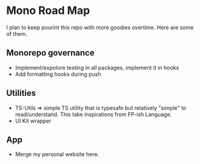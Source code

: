# Mono Road Map

I plan to keep pourint this repo with more goodies overtime. Here are some of them.

## Monorepo governance

- Implement/expolore testing in all packages, implement it in hooks
- Add formatting hooks during push

## Utilities

- TS-Utils => simple TS utility that is typesafe but relatively "simple" to read/understand. This take inspirations from FP-ish Language.
- UI Kit wrapper

## App

- Merge my personal website here.
